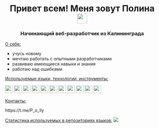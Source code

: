 <h1 align="center">Привет всем! Меня зовут Полина</a> 
<img src="https://github.com/blackcater/blackcater/raw/main/images/Hi.gif" height="32"/></h1>
<h3 align="center">Начинающий веб-разработчик из Калининграда</h3>
<ins>О себе:</ins>
<ul type="square">
<li>учусь новому</li>
<li>мечтаю работать с опытными разработчиками</li>
<li>развиваю имеющиеся навыки и знания</li>
<li>работаю над ошибками</li>
</ul>
<ins>Используемые языки, технологии, инструменты:</ins>
<p><img src="https://img.shields.io/badge/html5-%23E34F26.svg?style=for-the-badge&logo=html5&logoColor=white" height="25"/> 
<img src="https://img.shields.io/badge/javascript-%23323330.svg?style=for-the-badge&logo=javascript&logoColor=%23F7DF1E" height="25"/>
<img src="https://img.shields.io/badge/css3-%231572B6.svg?style=for-the-badge&logo=css3&logoColor=white" height="25"/>
<img src="https://img.shields.io/badge/github-%23121011.svg?style=for-the-badge&logo=github&logoColor=white" height="25"/>
<img src="https://img.shields.io/badge/git-%23F05033.svg?style=for-the-badge&logo=git&logoColor=white" height="25"/>
<img src="https://img.shields.io/badge/Postman-FF6C37?style=for-the-badge&logo=postman&logoColor=white" height="25"/>
<img src="https://img.shields.io/badge/webpack-%238DD6F9.svg?style=for-the-badge&logo=webpack&logoColor=black" height="25"/>
<img src="https://img.shields.io/badge/react-%2320232a.svg?style=for-the-badge&logo=react&logoColor=%2361DAFB" height="25"/>
<img src="https://img.shields.io/badge/node.js-6DA55F?style=for-the-badge&logo=node.js&logoColor=white" height="25"/>
<img src="https://img.shields.io/badge/NPM-%23000000.svg?style=for-the-badge&logo=npm&logoColor=white" height="25"/>
<img src="https://img.shields.io/badge/express.js-%23404d59.svg?style=for-the-badge&logo=express&logoColor=%2361DAFB" height="25"/></p>
<ins>Контакты:</ins>
<p>https://t.me/P_o_lly</p>
<ins>Статистика используемых в репозиториях языков:</ins>
<img src="https://github-profile-summary-cards.vercel.app/api/cards/repos-per-language?username=PolinaPinchuk&theme=solarized_dark"/>
